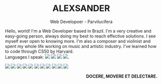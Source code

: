 <h1 align="center">
	<strong>
		ALEXSANDER
	</strong>
</h1>
<p align="center">
	Web Developoer - Parvilucifera
</p>

Hello, world! I'm a Web Developer based in Brazil. I'm a very creative and easy-going person, always doing my best to reach effective solutions. I see myself ever open to knowing more. I'm also a composer and violinist and spent my whole life working on music and artistic industry. I've learned how to code through CS50 by Harvard.<br /> Languages I speak: <img src="https://img.icons8.com/color/20/000000/brazil-circular.png"/>
			<img src="https://img.icons8.com/color/20/000000/great-britain-circular.png"/>
			<img src="https://img.icons8.com/color/20/000000/france-circular.png"/>
			<img src="https://img.icons8.com/color/20/000000/japan-circular.png"/>.

<p>
	<strong
		Techologies I work with:
	</strong>
</p>
<p>
	<img src="https://img.icons8.com/color/48/000000/html-5--v1.png"/>
	<img src="https://img.icons8.com/color/48/000000/css3.png"/>
	<img src="https://img.icons8.com/color/48/000000/python--v1.png"/>
	<img src="https://img.icons8.com/color/48/000000/javascript--v1.png"/>
	<img src="https://img.icons8.com/color/48/000000/typescript.png"/>
	<img src="https://img.icons8.com/external-flat-juicy-fish/46/000000/external-sql-coding-and-development-flat-flat-juicy-fish.png"/>
	<img src="https://img.icons8.com/plasticine/48/000000/react.png"/>
	<img src="https://img.icons8.com/color/48/000000/django.png"/>
	<img src="https://img.icons8.com/fluency/48/000000/flask.png"/>
	<img src="https://img.icons8.com/color/48/000000/chakra-ui.png"/>
	<img src="https://img.icons8.com/color/48/000000/bootstrap.png"/>
</p>

<p align="right">DOCERE, MOVERE ET DELECTARE.</p>
